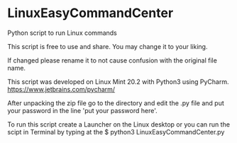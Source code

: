 # LinuxEasyCommandCenter
Python script to run Linux commands

This script is free to use and share. You may change it to your liking.

If changed please rename it to not cause confusion with the original file name.

This script was developed on Linux Mint 20.2 with Python3 using PyCharm.
https://www.jetbrains.com/pycharm/

After unpacking the zip file go to the directory and edit the .py
file and put your password in the line 'put your password here'.

To run this script create a Launcher on the Linux desktop
or you can run the scipt in Terminal by typing at the $ python3 LinuxEasyCommandCenter.py

